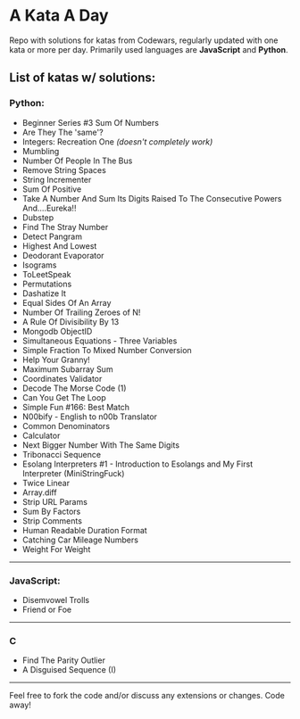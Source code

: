 # A Kata A Day

Repo with solutions for katas from Codewars, regularly updated with one kata or more per day. Primarily used languages are **JavaScript** and **Python**.

## List of katas w/ solutions:

  ### Python:
* Beginner Series #3 Sum Of Numbers
* Are They The 'same'?
* Integers: Recreation One *(doesn't completely work)*
* Mumbling
* Number Of People In The Bus
* Remove String Spaces
* String Incrementer
* Sum Of Positive
* Take A Number And Sum Its Digits Raised To The Consecutive Powers And....Eureka!!
* Dubstep
* Find The Stray Number
* Detect Pangram
* Highest And Lowest
* Deodorant Evaporator
* Isograms
* ToLeetSpeak
* Permutations
* Dashatize It
* Equal Sides Of An Array
* Number Of Trailing Zeroes of N!
* A Rule Of Divisibility By 13
* Mongodb ObjectID
* Simultaneous Equations - Three Variables
* Simple Fraction To Mixed Number Conversion
* Help Your Granny!
* Maximum Subarray Sum
* Coordinates Validator
* Decode The Morse Code (1)
* Can You Get The Loop
* Simple Fun #166: Best Match
* N00bify - English to n00b Translator
* Common Denominators
* Calculator
* Next Bigger Number With The Same Digits
* Tribonacci Sequence
* Esolang Interpreters #1 - Introduction to Esolangs and My First Interpreter (MiniStringFuck)
* Twice Linear
* Array.diff
* Strip URL Params
* Sum By Factors
* Strip Comments
* Human Readable Duration Format
* Catching Car Mileage Numbers
* Weight For Weight

---
  
 ### JavaScript:
  
* Disemvowel Trolls
* Friend or Foe
  
---

 ### C

* Find The Parity Outlier
* A Disguised Sequence (I)

---  
Feel free to fork the code and/or discuss any extensions or changes. Code away!
